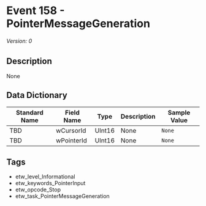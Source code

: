 # Event 158 - PointerMessageGeneration
###### Version: 0

## Description
None

## Data Dictionary
|Standard Name|Field Name|Type|Description|Sample Value|
|---|---|---|---|---|
|TBD|wCursorId|UInt16|None|`None`|
|TBD|wPointerId|UInt16|None|`None`|

## Tags
* etw_level_Informational
* etw_keywords_PointerInput
* etw_opcode_Stop
* etw_task_PointerMessageGeneration